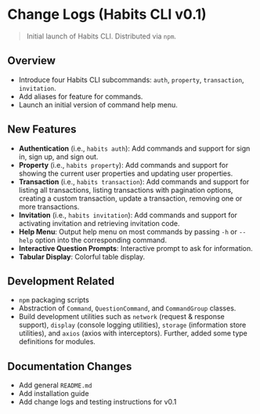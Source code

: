 # Change Logs (Habits CLI v0.1)

> Initial launch of Habits CLI.
> Distributed via `npm`.

## Overview

* Introduce four Habits CLI subcommands: `auth`, `property`, `transaction`, `invitation`.
* Add aliases for feature for commands.
* Launch an initial version of command help menu.

## New Features

* **Authentication** (i.e., `habits auth`): Add commands and support for sign in, sign up, and sign out.
* **Property** (i.e., `habits property`): Add commands and support for showing the current user properties and updating user properties.
* **Transaction** (i.e., `habits transaction`): Add commands and support for listing all transactions, listing transactions with pagination options, creating a custom transaction, update a transaction, removing one or more transactions.
* **Invitation** (i.e., `habits invitation`): Add commands and support for activating invitation and retrieving invitation code.
* **Help Menu**: Output help menu on most commands by passing `-h` or `--help` option into the corresponding command.
* **Interactive Question Prompts**: Interactive prompt to ask for information.
* **Tabular Display**: Colorful table display.

## Development Related

* `npm` packaging scripts
* Abstraction of `Command`, `QuestionCommand`, and `CommandGroup` classes.
* Build development utilities such as `network` (request & response support), `display` (console logging utilities), `storage` (information store utilities), and `axios` (axios with interceptors). Further, added some type definitions for modules.

## Documentation Changes

* Add general `README.md`
* Add installation guide
* Add change logs and testing instructions for v0.1
